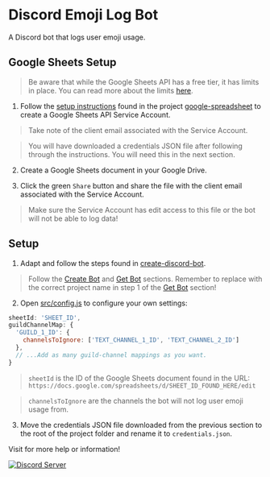 # Discord Emoji Log Bot

A Discord bot that logs user emoji usage.

## Google Sheets Setup

> Be aware that while the Google Sheets API has a free tier, it has limits in place. You can read more about the limits [here](https://developers.google.com/sheets/api/limits).

1. Follow the [setup instructions](https://theoephraim.github.io/node-google-spreadsheet/#/getting-started/authentication?id=service-account) found in the project [google-spreadsheet](https://github.com/theoephraim/node-google-spreadsheet) to create a Google Sheets API Service Account.

> Take note of the client email associated with the Service Account.

> You will have downloaded a credentials JSON file after following through the instructions. You will need this in the next section.

2. Create a Google Sheets document in your Google Drive.

3. Click the green `Share` button and share the file with the client email associated with the Service Account.

> Make sure the Service Account has edit access to this file or the bot will not be able to log data!

## Setup

1. Adapt and follow the steps found in [create-discord-bot](https://github.com/peterthehan/create-discord-bot).

> Follow the [Create Bot](https://github.com/peterthehan/create-discord-bot#create-bot) and [Get Bot](https://github.com/peterthehan/create-discord-bot#get-bot) sections. Remember to replace with the correct project name in step 1 of the [Get Bot](https://github.com/peterthehan/create-discord-bot#get-bot) section!

2. Open [src/config.js](https://github.com/peterthehan/discord-emoji-log-bot/blob/master/src/config.js) to configure your own settings:

```js
sheetId: 'SHEET_ID',
guildChannelMap: {
  'GUILD_1_ID': {
    channelsToIgnore: ['TEXT_CHANNEL_1_ID', 'TEXT_CHANNEL_2_ID']
  },
  // ...Add as many guild-channel mappings as you want.
}
```

> `sheetId` is the ID of the Google Sheets document found in the URL: `https://docs.google.com/spreadsheets/d/SHEET_ID_FOUND_HERE/edit`

> `channelsToIgnore` are the channels the bot will not log user emoji usage from.

3. Move the credentials JSON file downloaded from the previous section to the root of the project folder and rename it to `credentials.json`.

Visit for more help or information!

<a href="https://discord.gg/WjEFnzC">
  <img src="https://discordapp.com/api/guilds/258167954913361930/embed.png?style=banner2" title="Discord Server"/>
</a>
